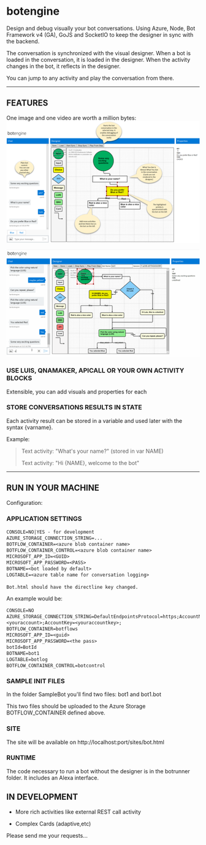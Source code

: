 # botengine

Design and debug visually your bot conversations. Using Azure, Node, Bot Framework v4 (GA), GoJS and SocketIO to keep the designer in sync with the backend.

The conversation is synchronized with the visual designer.
When a bot is loaded in the conversation, it is loaded in the designer. 
When the activity changes in the bot, it reflects in the designer.

You can jump to any activity and play the conversation from there.

----

## FEATURES

One image and one video are worth a million bytes:
![Features](/features.png "Features")

![Features](/featuresdemo.gif "Features Video")

### USE LUIS, QNAMAKER, APICALL OR YOUR OWN ACTIVITY BLOCKS

Extensible, you can add visuals and properties for each

### STORE CONVERSATIONS RESULTS IN STATE
Each activity result can be stored in a variable and used later with the syntax {varname}. 

Example:

>Text activity: "What's your name?" (stored in var NAME)
>
>Text activity: "Hi {NAME}, welcome to the bot"

----
## RUN IN YOUR MACHINE

Configuration: 

### APPLICATION SETTINGS

~~~~
CONSOLE=NO|YES - for development
AZURE_STORAGE_CONNECTION_STRING=...
BOTFLOW_CONTAINER=<azure blob container name>
BOTFLOW_CONTAINER_CONTROL=<azure blob container name>
MICROSOFT_APP_ID=<GUID>
MICROSOFT_APP_PASSWORD=<PASS>
BOTNAME=<bot loaded by default>
LOGTABLE=<azure table name for conversation logging>

Bot.html should have the directline key changed.
~~~~

An example would be:
~~~~
CONSOLE=NO
AZURE_STORAGE_CONNECTION_STRING=DefaultEndpointsProtocol=https;AccountName=<youraccount>;AccountKey=<youraccountkey>;
BOTFLOW_CONTAINER=botflows
MICROSOFT_APP_ID=<guid>
MICROSOFT_APP_PASSWORD=<the pass>
botId=BotId
BOTNAME=bot1
LOGTABLE=botlog
BOTFLOW_CONTAINER_CONTROL=botcontrol
~~~~

### SAMPLE INIT FILES

In the folder SampleBot you'll find two files: bot1 and bot1.bot

This two files should be uploaded to the Azure Storage BOTFLOW_CONTAINER defined above.

### SITE

The site will be available on http://localhost:port/sites/bot.html 

### RUNTIME

The code necessary to run a bot without the designer is in the botrunner folder. It includes an Alexa interface.

## IN DEVELOPMENT

- More rich activities like external REST call activity

- Complex Cards (adaptive,etc)

Please send me your requests...